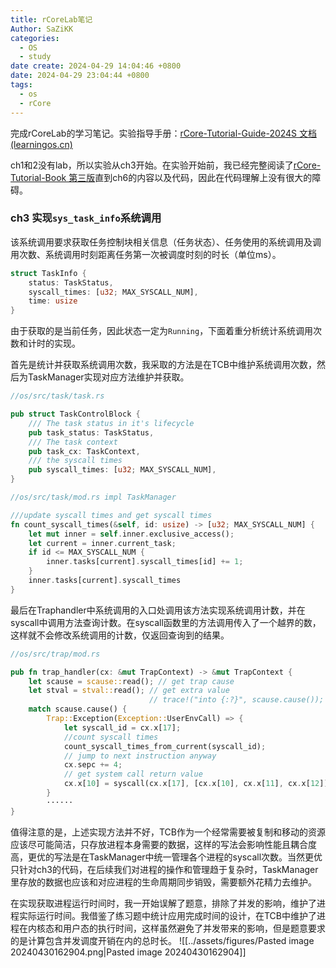 ```yaml
---
title: rCoreLab笔记
Author: SaZiKK
categories:
  - OS
  - study
date create: 2024-04-29 14:04:46 +0800
date: 2024-04-29 23:04:44 +0800
tags:
  - os
  - rCore
---
```

完成rCoreLab的学习笔记。实验指导手册：[rCore-Tutorial-Guide-2024S 文档 (learningos.cn)](https://learningos.cn/rCore-Tutorial-Guide-2024S/)

ch1和2没有lab，所以实验从ch3开始。在实验开始前，我已经完整阅读了[rCore-Tutorial-Book 第三版](https://rcore-os.cn/rCore-Tutorial-Book-v3/chapter0/index.html)直到ch6的内容以及代码，因此在代码理解上没有很大的障碍。
### ch3 实现`sys_task_info`系统调用
该系统调用要求获取任务控制块相关信息（任务状态）、任务使用的系统调用及调用次数、系统调用时刻距离任务第一次被调度时刻的时长（单位ms）。
```rust
struct TaskInfo {
    status: TaskStatus,
    syscall_times: [u32; MAX_SYSCALL_NUM],
    time: usize
}
```
由于获取的是当前任务，因此状态一定为`Running`，下面着重分析统计系统调用次数和计时的实现。

首先是统计并获取系统调用次数，我采取的方法是在TCB中维护系统调用次数，然后为TaskManager实现对应方法维护并获取。
```rust
//os/src/task/task.rs

pub struct TaskControlBlock {
    /// The task status in it's lifecycle
    pub task_status: TaskStatus,
    /// The task context
    pub task_cx: TaskContext,
    /// the syscall times
    pub syscall_times: [u32; MAX_SYSCALL_NUM],
}
```

```rust
//os/src/task/mod.rs impl TaskManager

///update syscall times and get syscall times
fn count_syscall_times(&self, id: usize) -> [u32; MAX_SYSCALL_NUM] {
	let mut inner = self.inner.exclusive_access();
	let current = inner.current_task;
	if id <= MAX_SYSCALL_NUM {
		inner.tasks[current].syscall_times[id] += 1;
	}
	inner.tasks[current].syscall_times
}
```
最后在Traphandler中系统调用的入口处调用该方法实现系统调用计数，并在syscall中调用方法查询计数。在syscall函数里的方法调用传入了一个越界的数，这样就不会修改系统调用的计数，仅返回查询到的结果。
```rust
//os/src/trap/mod.rs

pub fn trap_handler(cx: &mut TrapContext) -> &mut TrapContext {
    let scause = scause::read(); // get trap cause
    let stval = stval::read(); // get extra value
                               // trace!("into {:?}", scause.cause());
    match scause.cause() {
        Trap::Exception(Exception::UserEnvCall) => {
            let syscall_id = cx.x[17];
            //count syscall times
            count_syscall_times_from_current(syscall_id);
            // jump to next instruction anyway
            cx.sepc += 4;
            // get system call return value
            cx.x[10] = syscall(cx.x[17], [cx.x[10], cx.x[11], cx.x[12]]) as usize;
        }
		······
}
```
值得注意的是，上述实现方法并不好，TCB作为一个经常需要被复制和移动的资源应该尽可能简洁，只存放进程本身需要的数据，这样的写法会影响性能且耦合度高，更优的写法是在TaskManager中统一管理各个进程的syscall次数。当然更优只针对ch3的代码，在后续我们对进程的操作和管理趋于复杂时，TaskManager里存放的数据也应该和对应进程的生命周期同步销毁，需要额外花精力去维护。

在实现获取进程运行时间时，我一开始误解了题意，排除了并发的影响，维护了进程实际运行时间。我借鉴了练习题中统计应用完成时间的设计，在TCB中维护了进程在内核态和用户态的执行时间，这样虽然避免了并发带来的影响，但是题意要求的是计算包含并发调度开销在内的总时长。
![[../assets/figures/Pasted image 20240430162904.png|Pasted image 20240430162904]]